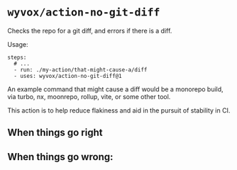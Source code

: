 # `wyvox/action-no-git-diff`

Checks the repo for a git diff, and errors if there is a diff. 

Usage:
```
steps:
  # ...
  - run: ./my-action/that-might-cause-a/diff 
  - uses: wyvox/action-no-git-diff@1
```

An example command that might cause a diff would be a monorepo build, via turbo, nx, moonrepo, rollup, vite, or some other tool.

This action is to help reduce flakiness and aid in the pursuit of stability in CI.

## When things go right  



## When things go wrong:


